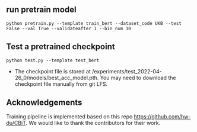 ## run pretrain model
```
python pretrain.py --template train_bert --dataset_code UKB --test False --val True --validateafter 1 --bin_num 10
```
## Test a pretrained checkpoint
```
python test.py --template test_bert
```
* The checkpoint file is stored at /experiments/test_2022-04-26_0/models/best_acc_model.pth. You may need to download the checkpoint file manually from git LFS.

## Acknowledgements
Training pipeline is implemented based on this repo https://github.com/hw-du/CBiT. We would like to thank the contributors for their work.